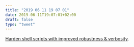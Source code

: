 ```yaml
---
title: "2019 06 11 19 07 01"
date: 2019-06-11T19:07:01+02:00
draft: false
type: "tweet"
---
```

[Harden shell scripts with improved robustness & verbosity](https://github.com/manubot/rootstock/pull/233).
